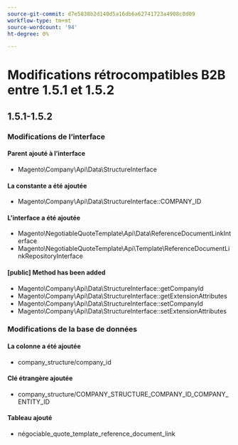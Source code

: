 ```yaml
---
source-git-commit: d7e5838b2d140d5a16db6a62741723a4908c0d09
workflow-type: tm+mt
source-wordcount: '94'
ht-degree: 0%

---
```

# Modifications rétrocompatibles B2B entre 1.5.1 et 1.5.2

## 1.5.1-1.5.2

### Modifications de l’interface

#### Parent ajouté à l’interface

- Magento\Company\Api\Data\StructureInterface

#### La constante a été ajoutée

- Magento\Company\Api\Data\StructureInterface::COMPANY_ID

#### L&#39;interface a été ajoutée

- Magento\NegotiableQuoteTemplate\Api\Data\ReferenceDocumentLinkInterface
- Magento\NegotiableQuoteTemplate\Api\Template\ReferenceDocumentLinkRepositoryInterface

#### [public] Method has been added

- Magento\Company\Api\Data\StructureInterface::getCompanyId
- Magento\Company\Api\Data\StructureInterface::getExtensionAttributes
- Magento\Company\Api\Data\StructureInterface::setCompanyId
- Magento\Company\Api\Data\StructureInterface::setExtensionAttributes

### Modifications de la base de données

#### La colonne a été ajoutée

- company_structure/company_id

#### Clé étrangère ajoutée

- company_structure/COMPANY_STRUCTURE_COMPANY_ID_COMPANY_ENTITY_ID

#### Tableau ajouté

- négociable_quote_template_reference_document_link

